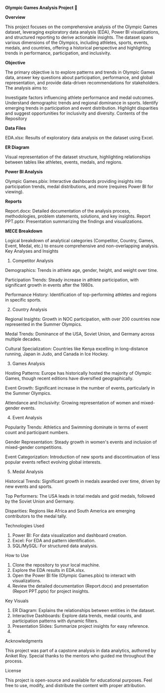 **Olympic Games Analysis Project 🏅**

**Overview**

This project focuses on the comprehensive analysis of the Olympic Games dataset, leveraging exploratory data analysis (EDA), Power BI visualizations, and structured reporting to derive actionable insights. The dataset spans various dimensions of the Olympics, including athletes, sports, events, medals, and countries, offering a historical perspective and highlighting trends in performance, participation, and inclusivity.

**Objective**

The primary objective is to explore patterns and trends in Olympic Games data, answer key questions about participation, performance, and global representation, and provide data-driven recommendations for stakeholders. The analysis aims to:

Investigate factors influencing athlete performance and medal outcomes.
Understand demographic trends and regional dominance in sports.
Identify emerging trends in participation and event distribution.
Highlight disparities and suggest opportunities for inclusivity and diversity.
Contents of the Repository

**Data Files**

EDA.xlsx: Results of exploratory data analysis on the dataset using Excel.

**ER Diagram**

Visual representation of the dataset structure, highlighting relationships between tables like athletes, events, medals, and regions.

**Power BI Analysis**

Olympic Games.pbix: Interactive dashboards providing insights into participation trends, medal distributions, and more (requires Power BI for viewing).

**Reports**

Report.docx: Detailed documentation of the analysis process, methodologies, problem statements, solutions, and key insights.
Report PPT.pptx: Presentation summarizing the findings and visualizations.

**MECE Breakdown**

Logical breakdown of analytical categories (Competitor, Country, Games, Event, Medal, etc.) to ensure comprehensive and non-overlapping analysis.
Key Analyses and Insights

1. Competitor Analysis
 
Demographics: Trends in athlete age, gender, height, and weight over time.

Participation Trends: Steady increase in athlete participation, with significant growth in events after the 1980s.

Performance History: Identification of top-performing athletes and regions in specific sports.

2. Country Analysis
   
Regional Insights: Growth in NOC participation, with over 200 countries now represented in the Summer Olympics.

Medal Trends: Dominance of the USA, Soviet Union, and Germany across multiple decades.

Cultural Specialization: Countries like Kenya excelling in long-distance running, Japan in Judo, and Canada in Ice Hockey.

3. Games Analysis
   
Hosting Patterns: Europe has historically hosted the majority of Olympic Games, though recent editions have diversified geographically.

Event Growth: Significant increase in the number of events, particularly in the Summer Olympics.

Attendance and Inclusivity: Growing representation of women and mixed-gender events.

4. Event Analysis
   
Popularity Trends: Athletics and Swimming dominate in terms of event count and participant numbers.

Gender Representation: Steady growth in women's events and inclusion of mixed-gender competitions.

Event Categorization: Introduction of new sports and discontinuation of less popular events reflect evolving global interests.

5. Medal Analysis

Historical Trends: Significant growth in medals awarded over time, driven by new events and sports.

Top Performers: The USA leads in total medals and gold medals, followed by the Soviet Union and Germany.

Disparities: Regions like Africa and South America are emerging contributors to the medal tally.

Technologies Used

1. Power BI: For data visualization and dashboard creation.
2. Excel: For EDA and pattern identification.
3. SQL/MySQL: For structured data analysis.

How to Use
1. Clone the repository to your local machine.
2. Explore the EDA results in EDA.xlsx.
3. Open the Power BI file (Olympic Games.pbix) to interact with visualizations.
4. Review the detailed documentation (Report.docx) and presentation (Report PPT.pptx) for project insights.

Key Visuals

1. ER Diagram: Explains the relationships between entities in the dataset.
2. Interactive Dashboards: Explore data trends, medal counts, and participation patterns with dynamic filters.
3. Presentation Slides: Summarize project insights for easy reference.
4. 
Acknowledgments

This project was part of a capstone analysis in data analytics, authored by Aniket Roy. Special thanks to the mentors who guided me throughout the process.

License

This project is open-source and available for educational purposes. Feel free to use, modify, and distribute the content with proper attribution.
